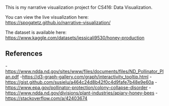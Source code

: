 This is my narrative visualization project for CS416: Data Visualization.

You can view the live visualization here: https://spogatetz.github.io/narrative-visualization/

The dataset is available here: https://www.kaggle.com/datasets/jessicali9530/honey-production

## References
-https://www.ndda.nd.gov/sites/www/files/documents/files/ND_Pollinator_Plan.pdf
-https://d3-graph-gallery.com/graph/interactivity_tooltip.html
-https://gist.github.com/susielu/a464c24d8b42f0c4d9fafe7b48e9e60a
-https://www.epa.gov/pollinator-protection/colony-collapse-disorder
-https://www.ndda.nd.gov/divisions/plant-industries/apiary-honey-bees
-https://stackoverflow.com/a/42403674
